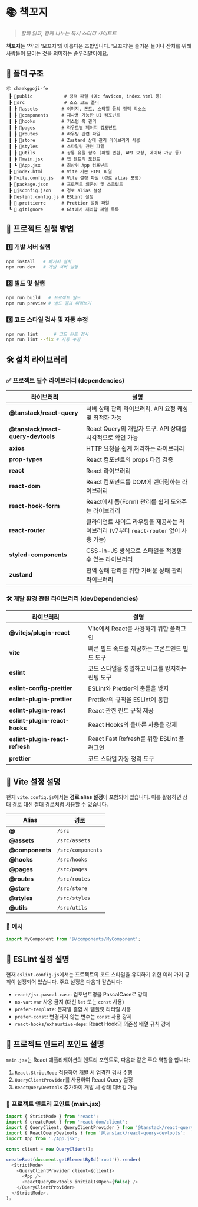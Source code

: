 # 📚 책꼬지

> _함께 읽고, 함께 나누는 독서 스터디 사이트트_

**책꼬지**는 '책'과 '모꼬지'의 아름다운 조합입니다.
'모꼬지'는 즐거운 놀이나 잔치를 위해 사람들이 모이는 것을 의미하는 순우리말이에요.

## 📂 폴더 구조

```
📦 chaekggoji-fe
 ┣ 📂public            # 정적 파일 (예: favicon, index.html 등)
 ┣ 📂src               # 소스 코드 폴더
 ┃ ┣ 📂assets         # 이미지, 폰트, 스타일 등의 정적 리소스
 ┃ ┣ 📂components     # 재사용 가능한 UI 컴포넌트
 ┃ ┣ 📂hooks          # 커스텀 훅 관리
 ┃ ┣ 📂pages          # 라우트별 페이지 컴포넌트
 ┃ ┣ 📂routes         # 라우팅 관련 파일
 ┃ ┣ 📂store          # Zustand 상태 관리 라이브러리 사용
 ┃ ┣ 📂styles         # 스타일링 관련 파일
 ┃ ┣ 📂utils          # 공통 유틸 함수 (파일 변환, API 요청, 데이터 가공 등)
 ┃ ┣ 📜main.jsx       # 앱 엔트리 포인트
 ┃ ┗ 📜App.jsx        # 최상위 App 컴포넌트
 ┣ 📜index.html       # Vite 기본 HTML 파일
 ┣ 📜vite.config.js   # Vite 설정 파일 (경로 alias 포함)
 ┣ 📜package.json     # 프로젝트 의존성 및 스크립트
 ┣ 📜jsconfig.json    # 경로 alias 설정
 ┣ 📜eslint.config.js # ESLint 설정
 ┣ 📜.prettierrc      # Prettier 설정 파일
 ┗ 📜.gitignore       # Git에서 제외할 파일 목록
```

## 🚀 프로젝트 실행 방법

### 1️⃣ 개발 서버 실행

```sh
npm install   # 패키지 설치
npm run dev   # 개발 서버 실행
```

### 2️⃣ 빌드 및 실행

```sh
npm run build   # 프로젝트 빌드
npm run preview # 빌드 결과 미리보기
```

### 3️⃣ 코드 스타일 검사 및 자동 수정

```sh
npm run lint      # 코드 린트 검사
npm run lint --fix # 자동 수정
```

## 🛠️ 설치 라이브러리

### ✅ **프로젝트 필수 라이브러리 (dependencies)**

| 라이브러리                         | 설명                                                                                  |
| ---------------------------------- | ------------------------------------------------------------------------------------- |
| **@tanstack/react-query**          | 서버 상태 관리 라이브러리. API 요청 캐싱 및 최적화 가능                               |
| **@tanstack/react-query-devtools** | React Query의 개발자 도구. API 상태를 시각적으로 확인 가능                            |
| **axios**                          | HTTP 요청을 쉽게 처리하는 라이브러리                                                  |
| **prop-types**                     | React 컴포넌트의 props 타입 검증                                                      |
| **react**                          | React 라이브러리                                                                      |
| **react-dom**                      | React 컴포넌트를 DOM에 렌더링하는 라이브러리                                          |
| **react-hook-form**                | React에서 폼(Form) 관리를 쉽게 도와주는 라이브러리                                    |
| **react-router**                   | 클라이언트 사이드 라우팅을 제공하는 라이브러리 (v7부터 `react-router` 없이 사용 가능) |
| **styled-components**              | CSS-in-JS 방식으로 스타일을 적용할 수 있는 라이브러리                                 |
| **zustand**                        | 전역 상태 관리를 위한 가벼운 상태 관리 라이브러리                                     |

### 🛠 **개발 환경 관련 라이브러리 (devDependencies)**

| 라이브러리                      | 설명                                             |
| ------------------------------- | ------------------------------------------------ |
| **@vitejs/plugin-react**        | Vite에서 React를 사용하기 위한 플러그인          |
| **vite**                        | 빠른 빌드 속도를 제공하는 프론트엔드 빌드 도구   |
| **eslint**                      | 코드 스타일을 통일하고 버그를 방지하는 린팅 도구 |
| **eslint-config-prettier**      | ESLint와 Prettier의 충돌을 방지                  |
| **eslint-plugin-prettier**      | Prettier의 규칙을 ESLint에 통합                  |
| **eslint-plugin-react**         | React 관련 린트 규칙 제공                        |
| **eslint-plugin-react-hooks**   | React Hooks의 올바른 사용을 강제                 |
| **eslint-plugin-react-refresh** | React Fast Refresh를 위한 ESLint 플러그인        |
| **prettier**                    | 코드 스타일 자동 정리 도구                       |

## 📂 **Vite 설정 설명**

현재 `vite.config.js`에서는 **경로 alias 설정**이 포함되어 있습니다. 이를 활용하면 상대 경로 대신 절대 경로처럼 사용할 수 있습니다.

| Alias           | 경로              |
| --------------- | ----------------- |
| **@**           | `/src`            |
| **@assets**     | `/src/assets`     |
| **@components** | `/src/components` |
| **@hooks**      | `/src/hooks`      |
| **@pages**      | `/src/pages`      |
| **@routes**     | `/src/routes`     |
| **@store**      | `/src/store`      |
| **@styles**     | `/src/styles`     |
| **@utils**      | `/src/utils`      |

### 📌 **예시**

```js
import MyComponent from '@/components/MyComponent';
```

## 📂 **ESLint 설정 설명**

현재 `eslint.config.js`에서는 프로젝트의 코드 스타일을 유지하기 위한 여러 가지 규칙이 설정되어 있습니다. 주요 설정은 다음과 같습니다:

- `react/jsx-pascal-case`: 컴포넌트명을 PascalCase로 강제
- `no-var`: `var` 사용 금지 (대신 `let` 또는 `const` 사용)
- `prefer-template`: 문자열 결합 시 템플릿 리터럴 사용
- `prefer-const`: 변경되지 않는 변수는 `const` 사용 강제
- `react-hooks/exhaustive-deps`: React Hook의 의존성 배열 규칙 강제

## 📂 **프로젝트 엔트리 포인트 설명**

`main.jsx`는 React 애플리케이션의 엔트리 포인트로, 다음과 같은 주요 역할을 합니다:

1. `React.StrictMode` 적용하여 개발 시 엄격한 검사 수행
2. `QueryClientProvider`를 사용하여 React Query 설정
3. `ReactQueryDevtools` 추가하여 개발 시 상태 디버깅 가능

### 📌 **프로젝트 엔트리 포인트 (main.jsx)**

```js
import { StrictMode } from 'react';
import { createRoot } from 'react-dom/client';
import { QueryClient, QueryClientProvider } from '@tanstack/react-query';
import { ReactQueryDevtools } from '@tanstack/react-query-devtools';
import App from './App.jsx';

const client = new QueryClient();

createRoot(document.getElementById('root')).render(
  <StrictMode>
    <QueryClientProvider client={client}>
      <App />
      <ReactQueryDevtools initialIsOpen={false} />
    </QueryClientProvider>
  </StrictMode>,
);
```
